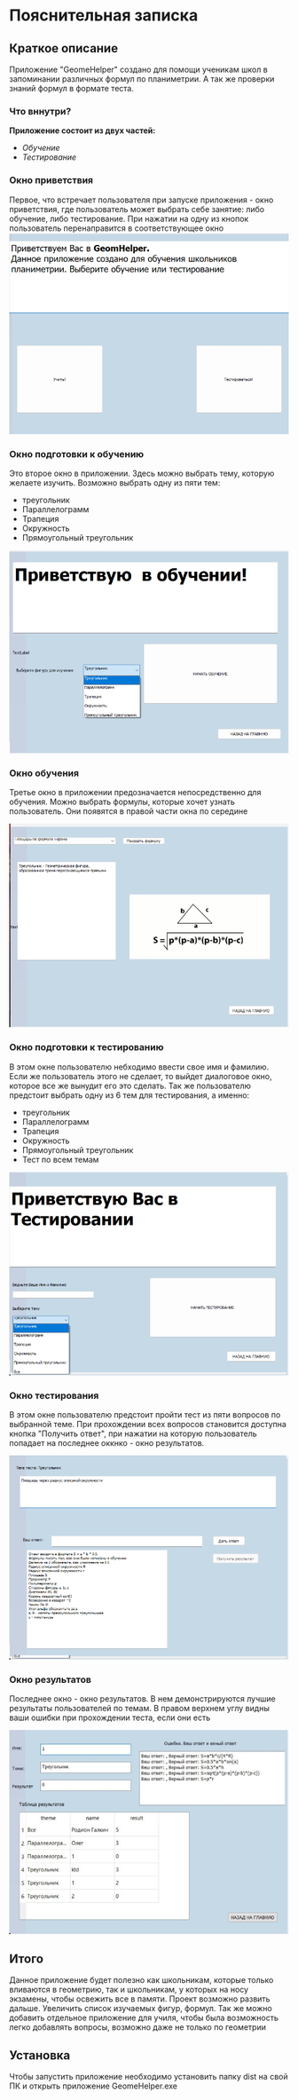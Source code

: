 # Пояснительная записка

## Краткое описание

Приложение "GeomeHelper" создано для помощи ученикам школ в запоминании различных формул по планиметрии.
А так же проверки знаний формул в формате теста.

### Что вннутри?

**Приложение состоит из двух частей:**

* _Обучение_
* _Тестирование_

### Окно приветствия

Первое, что встречает пользователя при запуске приложения - окно приветствия, где пользователь может выбрать
себе занятие: либо обучение, либо тестирование. При нажатии на одну из кнопок пользователь перенаправится
в соответствующее окно
![изображение](for_readme/1.png)

### Окно подготовки к обучению

Это второе окно в приложении. Здесь можно выбрать тему, которую желаете изучить.
Возможно выбрать одну из пяти тем:

* треугольник
* Параллелограмм
* Трапеция
* Окружность
* Прямоугольный треугольник

![изображение](for_readme/2.png)

### Окно обучения

Третье окно в приложении предозначается непосредственно для обучения. Можно выбрать формулы, которые хочет
узнать пользователь. Они появятся в правой части окна по середине

![изображние](for_readme/3.png)

### Окно подготовки к тестированию

В этом окне пользователю небходимо ввести свое имя и фамилию. Если же пользователь этого не сделает,
то выйдет диалоговое окно, которое все же вынудит его это сделать. Так же пользователю предстоит выбрать одну из
6 тем для тестирования, а именно:

* треугольник
* Параллелограмм
* Трапеция
* Окружность
* Прямоугольный треугольник
* Тест по всем темам

![изображние](for_readme/4.png)

### Окно тестирования

В этом окне пользователю предстоит пройти тест из пяти вопросов по выбранной теме.
При прохождении всех вопросов становится доступна кнопка "Получить ответ", при нажатии на которую пользователь попадает
на последнее оккнко - окно результатов.

![изображние](for_readme/5.png)

### Окно результатов

Последнее окно - окно результатов. В нем демонстрируются лучшие результаты пользователей по темам. В правом верхнем углу
видны ваши ошибки при прохождении теста, если они есть

![изображние](for_readme/6.png)

## Итого

Данное приложение будет полезно как школьникам, которые только вливаются в геометрию, так и школьникам, у которых на
носу экзамены, чтобы освежить все в памяти.
Проект возможно развить дальше. Увеличить список изучаемых фигур, формул. Так же можно добавить отдельное приложение для
училя, чтобы была возможность легко добавлять вопросы, возможно даже не только по геометрии

## Установка

Чтобы запустить приложение необходимо установить папку dist на свой ПК и открыть приложение GeomeHelper.exe